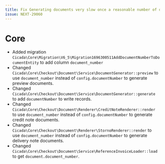 ```yaml
---
title: Fix Generating documents very slow once a reasonable number of documents exists
issue: NEXT-29060
---
```

# Core
* Added migration `Cicada\Core\Migration\V6_5\Migration1696300511AddDocumentNumberToDocumentEntity` to add column `document_number`
* Changed `Cicada\Core\Checkout\Document\Service\DocumentGenerator::preview` to use `document_number` instead of `config.documentNumber` to generate preview documents.
* Changed `Cicada\Core\Checkout\Document\Service\DocumentGenerator::generate` to add `documentNumber` to write records.
* Changed `Cicada\Core\Checkout\Document\Renderer\CreditNoteRenderer::render` to use `document_number` instead of `config.documentNumber` to generate credit note documents.
* Changed `Cicada\Core\Checkout\Document\Renderer\StornoRenderer::render` to use `document_number` instead of `config.documentNumber` to generate delivery note documents.
* Changed `Cicada\Core\Checkout\Document\Service\ReferenceInvoiceLoader::load` to get `document.document_number`.
